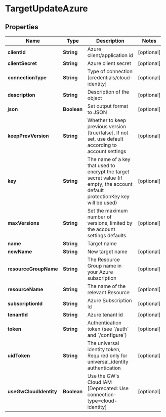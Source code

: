 

# TargetUpdateAzure


## Properties

| Name | Type | Description | Notes |
|------------ | ------------- | ------------- | -------------|
|**clientId** | **String** | Azure client/application id |  [optional] |
|**clientSecret** | **String** | Azure client secret |  [optional] |
|**connectionType** | **String** | Type of connection [credentials/cloud-identity] |  [optional] |
|**description** | **String** | Description of the object |  [optional] |
|**json** | **Boolean** | Set output format to JSON |  [optional] |
|**keepPrevVersion** | **String** | Whether to keep previous version [true/false]. If not set, use default according to account settings |  [optional] |
|**key** | **String** | The name of a key that used to encrypt the target secret value (if empty, the account default protectionKey key will be used) |  [optional] |
|**maxVersions** | **String** | Set the maximum number of versions, limited by the account settings defaults. |  [optional] |
|**name** | **String** | Target name |  |
|**newName** | **String** | New target name |  [optional] |
|**resourceGroupName** | **String** | The Resource Group name in your Azure subscription |  [optional] |
|**resourceName** | **String** | The name of the relevant Resource |  [optional] |
|**subscriptionId** | **String** | Azure Subscription Id |  [optional] |
|**tenantId** | **String** | Azure tenant id |  [optional] |
|**token** | **String** | Authentication token (see &#x60;/auth&#x60; and &#x60;/configure&#x60;) |  [optional] |
|**uidToken** | **String** | The universal identity token, Required only for universal_identity authentication |  [optional] |
|**useGwCloudIdentity** | **Boolean** | Use the GW&#39;s Cloud IAM [Deprecated: Use connection-type&#x3D;cloud-identity] |  [optional] |



